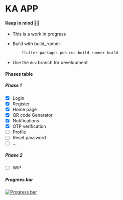 # KA APP

#### Keep in mind 🧘‍♂️

- This is a work in progress
- Build with build_runner

  ```bash
      flutter packages pub run build_runner build
  ```

- Use the `dev` branch for development

#### Phases table

##### Phase 1

- [x] Login
- [x] Register
- [X] Home page
- [X] QR code Generator
- [X] Notifications
- [X] OTP verification
- [ ] Profile
- [ ] Reset password
- [ ]  ...

##### Phase 2

- [ ] WIP





##### Progrees bar

[![Progress bar](https://progress-bar.dev/18/?title=done&width=500)]()

